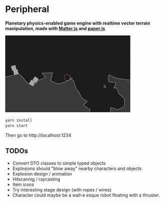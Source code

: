 # Peripheral

**Planetary physics-enabled game engine with realtime vector terrain manipulation, made with [Matter.js](https://github.com/liabru/matter-js) and [paper.js](https://github.com/paperjs/paper.js/)**

![screencast](screencast.gif)

```bash
yarn install
yarn start
```

Then go to http://localhost:1234

## TODOs

- Convert DTO classes to simple typed objects
- Explosions should "blow away" nearby characters and objects
- Explosion design / animation
- Hitscannig / raycasting
- Item icons
- Try interesting stage design (with ropes / wires)
- Character could maybe be a wall-e esque robot floating with a thruster.